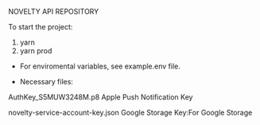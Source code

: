 NOVELTY API REPOSITORY

To start the project:
1. yarn
2. yarn prod


* For enviromental variables, see example.env file.

* Necessary files:

AuthKey_S5MUW3248M.p8       Apple Push Notification Key

novelty-service-account-key.json      Google Storage Key:For Google Storage

